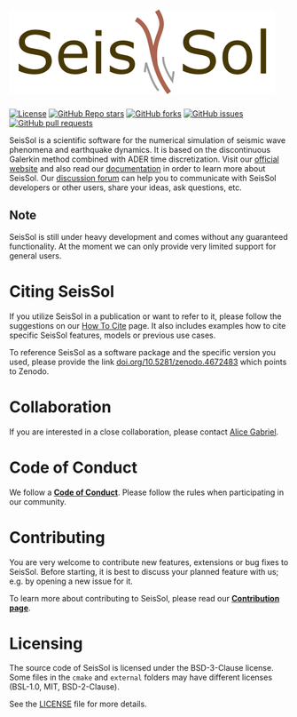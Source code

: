 <!--
    SPDX-FileCopyrightText: 2012 SeisSol Group

    SPDX-License-Identifier: BSD-3-Clause
    SPDX-LicenseComments: Full text under /LICENSE and /LICENSES/

    SPDX-FileContributor: Author lists in /AUTHORS and /CITATION.cff
-->

# ![SeisSol](Documentation/LatexFigures/logo_sans_darkred_border.svg)

[![License](https://img.shields.io/badge/License-BSD%203--Clause-blue.svg)](https://opensource.org/licenses/BSD-3-Clause)
[![GitHub Repo stars](https://img.shields.io/github/stars/SeisSol/SeisSol)](https://github.com/SeisSol/SeisSol/stargazers)
[![GitHub forks](https://img.shields.io/github/forks/SeisSol/SeisSol)](https://github.com/SeisSol/SeisSol/network/members)
[![GitHub issues](https://img.shields.io/github/issues/SeisSol/SeisSol)](https://github.com/SeisSol/SeisSol/issues)
[![GitHub pull requests](https://img.shields.io/github/issues-pr/SeisSol/SeisSol)](https://github.com/SeisSol/SeisSol/pulls)

SeisSol is a scientific software for the numerical simulation of seismic wave
phenomena and earthquake dynamics. It is based on the discontinuous Galerkin
method combined with ADER time discretization. Visit our [official website](http://www.seissol.org/)
and also read our [documentation](https://seissol.readthedocs.io) in order to
learn more about SeisSol. Our [discussion forum](https://github.com/SeisSol/SeisSol/discussions)
can help you to communicate with SeisSol developers or other users, share your
ideas, ask questions, etc.

## Note

SeisSol is still under heavy development and comes without any guaranteed
functionality. At the moment we can only provide very limited support for
general users.

# Citing SeisSol

If you utilize SeisSol in a publication or want to refer to it,
please follow the suggestions on our [How To Cite](https://seissol.org/about/howtocite/)
page.
It also includes examples how to cite specific SeisSol features,
models or previous use cases.

To reference SeisSol as a software package and the specific version you used,
please provide the link [doi.org/10.5281/zenodo.4672483](https://doi.org/10.5281/zenodo.4672483)
which points to Zenodo.

# Collaboration

If you are interested in a close collaboration, please contact [Alice Gabriel](https://www.alicegabriel.com/).

# Code of Conduct

We follow a [**Code of Conduct**](CODE_OF_CONDUCT.md).
Please follow the rules when participating in our community.

# Contributing

You are very welcome to contribute new features, extensions or bug fixes
to SeisSol.
Before starting, it is best to discuss your planned feature with us;
e.g. by opening a new issue for it.

To learn more about contributing to SeisSol, please read our [**Contribution page**](CONTRIBUTING.md).

# Licensing

The source code of SeisSol is licensed under the BSD-3-Clause license.
Some files in the `cmake` and `external` folders may have different licenses
(BSL-1.0, MIT, BSD-2-Clause).

See the [LICENSE](LICENSE) file for more details.
